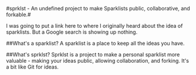 #sprklst - An undefined project to make Sparklists public, collaborative, and forkable.#

I was going to put a link here to where I originally heard about the idea of sparklists. But a Google search is showing up nothing.

##What's a sparklist?
A sparklist is a place to keep all the ideas you have.

##What's sprklst?
Sprklst is a project to make a personal sparklist more valuable - making your ideas public, allowing collaboration, and forking. It's a bit like Git for ideas.